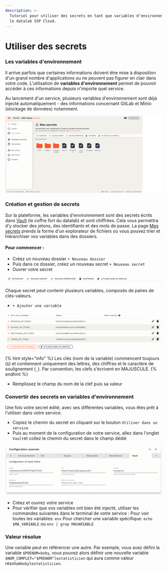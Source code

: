 ```yaml
---
description: >-
  Tutoriel pour utiliser des secrets en tant que variables d’environnement avec
  le datalab SSP Cloud.
---
```


# Utiliser des secrets

### Les variables d'environnement 

Il arrive parfois que certaines informations doivent être mise à disposition d'un grand nombre d'applications ou ne peuvent pas figurer en clair dans votre code. L'utilisation de **variables d'environnement** permet de pouvoir accéder à ces informations depuis n'importe quel service.

Au lancement d'un service, plusieurs variables d'environnement sont déjà injecté automatiquement - des informations concernant GitLab et Minio \(stockage de données\) notamment. 

![](../.gitbook/assets/secret.png)

### Création et gestion de secrets

Sur la plateforme, les variables d'environnement sont des secrets écrits dans [Vault](https://www.vaultproject.io) \(le coffre fort du datalab\) et sont chiffrées. Cela vous permettra d'y stocker des jetons, des identifiants et des mots de passe. La page [Mes secrets](https://datalab.sspcloud.fr/my-secrets/) prends la forme d'un explorateur de fichiers où vous pouvez trier et hiérarchiser vos variables dans des dossiers.

#### Pour commencer :

* Créez un nouveau dossier `+ Nouveau dossier`
* Puis dans ce dossier, créez un nouveau secret `+ Nouveau secret`
* Ouvrer votre secret 

![](../.gitbook/assets/toolbarsecret.png)

Chaque secret peut contenir plusieurs variables, composés de paires de clés-valeurs.

*  `+ Ajouter une variable`

![](../.gitbook/assets/secrettable.png)

{% hint style="info" %}
Les clés \(nom de la variable\) commencent toujours \(`$`\) et contiennent uniquement des lettres, des chiffres et le caractère de soulignement \(`_`\). Par convention, les clefs s'écrivent en MAJUSCULE.
{% endhint %}

*  Remplissez le champ du nom de la clef puis sa valeur

### Convertir des secrets en variables d'environnement

Une fois votre secret édité, avec ses différentes variables, vous êtes prêt à l'utiliser dans votre service. 

* Copiez le chemin du secret en cliquant sur le bouton `Utiliser dans un service`
* Puis au moment de la configuration de votre service, allez dans l'onglet `Vault`et collez le chemin du secret dans le champ dédié

![](../.gitbook/assets/servicesconfig.png)

* Créez et ouvrez votre service
* Pour vérifier que vos variables ont bien été injecté, utiliser les commandes suivantes dans le terminal de votre service : Pour voir toutes les variables: `env` Pour chercher une variable spécifique: `echo $MA_VARIABLE` ou `env | grep MAVARIABLE`

### Valeur résolue

Une variable peut en référencer une autre. Par exemple, vous avez défini la variable `$PRENOM=boby`, vous pouvez alors définir une nouvelle variable `$NOM_COMPLET="$PRENOM"lestatisticien` qui aura comme valeur résolue`bobylestatisticien`.

